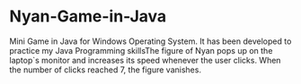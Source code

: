 # Nyan-Game-in-Java

Mini Game in Java for Windows Operating System. It has been developed to practice my Java Programming skillsThe figure of Nyan pops up on the laptop`s monitor and increases its speed whenever the user clicks. When the number of clicks reached 7, the figure vanishes. 
